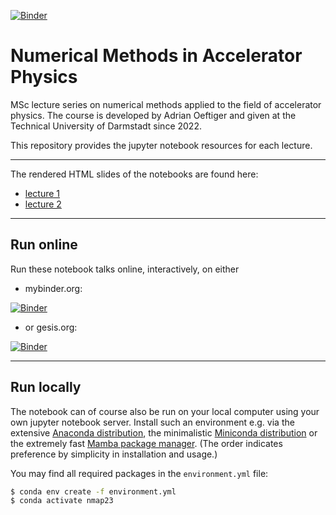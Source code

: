 [![Binder](https://mybinder.org/badge_logo.svg)](https://mybinder.org/v2/gh/aoeftiger/TUDa-NMAP-2023/v1.0)

# Numerical Methods in Accelerator Physics

MSc lecture series on numerical methods applied to the field of accelerator physics. The course is developed by Adrian Oeftiger and given at the Technical University of Darmstadt since 2022. 

This repository provides the jupyter notebook resources for each lecture.

---

The rendered HTML slides of the notebooks are found here:

- [lecture 1](https://aoeftiger.github.io/TUDa-NMAP-2023/lecture-01/lecture.slides.html)
- [lecture 2](https://aoeftiger.github.io/TUDa-NMAP-2023/lecture-02/lecture.slides.html)

---

## Run online

Run these notebook talks online, interactively, on either

* mybinder.org:

[![Binder](https://mybinder.org/badge_logo.svg)](https://mybinder.org/v2/gh/aoeftiger/TUDa-NMAP-2023/v2.0)

* or gesis.org:

[![Binder](https://mybinder.org/badge_logo.svg)](https://notebooks.gesis.org/binder/v2/gh/aoeftiger/TUDA-NMAP-2023/v2.0)

---

## Run locally

The notebook can of course also be run on your local computer using your own jupyter notebook server. Install such an environment e.g. via the extensive [Anaconda distribution](https://www.anaconda.com/products/distribution), the minimalistic [Miniconda distribution](https://docs.conda.io/en/main/miniconda.html) or the extremely fast [Mamba package manager](https://mamba.readthedocs.io/en/latest/). (The order indicates preference by simplicity in installation and usage.)

You may find all required packages in the `environment.yml` file:

```bash
$ conda env create -f environment.yml
$ conda activate nmap23
```
